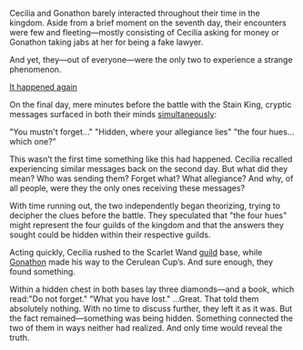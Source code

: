 <!-- title: Mysterious Messages -->

Cecilia and Gonathon barely interacted throughout their time in the kingdom. Aside from a brief moment on the seventh day, their encounters were few and fleeting—mostly consisting of Cecilia asking for money or Gonathon taking jabs at her for being a fake lawyer.

And yet, they—out of everyone—were the only two to experience a strange phenomenon.

[It happened again](#embed:https://www.youtube.com/live/4co7VDSYTqU?feature=shared&t=7174)

On the final day, mere minutes before the battle with the Stain King, cryptic messages surfaced in both their minds [simultaneously](https://www.youtube.com/live/WvRIdaH107U?feature=shared&t=10298):

"You mustn't forget..."
"Hidden, where your allegiance lies"
"the four hues... which one?"

This wasn’t the first time something like this had happened. Cecilia recalled experiencing similar messages back on the second day. But what did they mean? Who was sending them? Forget what? What allegiance? And why, of all people, were they the only ones receiving these messages?

With time running out, the two independently began theorizing, trying to decipher the clues before the battle. They speculated that "the four hues" might represent the four guilds of the kingdom and that the answers they sought could be hidden within their respective guilds.

Acting quickly, Cecilia rushed to the Scarlet Wand [guild](https://www.youtube.com/live/4co7VDSYTqU?feature=shared&t=7362) base, while [Gonathon](https://www.youtube.com/live/WvRIdaH107U?feature=shared&t=10343) made his way to the Cerulean Cup’s. And sure enough, they found something.

Within a hidden chest in both bases lay three diamonds—and a book, which read:"Do not forget."
"What you have lost."
...Great. That told them absolutely nothing.
With no time to discuss further, they left it as it was. But the fact remained—something was being hidden. Something connected the two of them in ways neither had realized.
And only time would reveal the truth.
